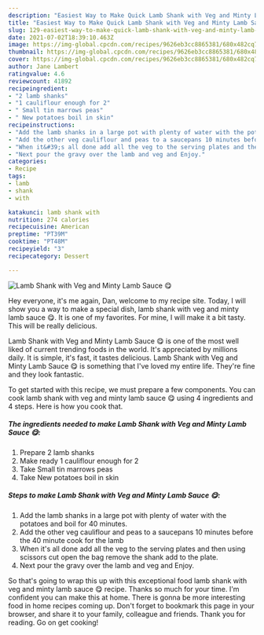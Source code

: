 ```yaml
---
description: "Easiest Way to Make Quick Lamb Shank with Veg and Minty Lamb Sauce 😋"
title: "Easiest Way to Make Quick Lamb Shank with Veg and Minty Lamb Sauce 😋"
slug: 129-easiest-way-to-make-quick-lamb-shank-with-veg-and-minty-lamb-sauce
date: 2021-07-02T18:39:10.463Z
image: https://img-global.cpcdn.com/recipes/9626eb3cc8865381/680x482cq70/lamb-shank-with-veg-and-minty-lamb-sauce-recipe-main-photo.jpg
thumbnail: https://img-global.cpcdn.com/recipes/9626eb3cc8865381/680x482cq70/lamb-shank-with-veg-and-minty-lamb-sauce-recipe-main-photo.jpg
cover: https://img-global.cpcdn.com/recipes/9626eb3cc8865381/680x482cq70/lamb-shank-with-veg-and-minty-lamb-sauce-recipe-main-photo.jpg
author: Jane Lambert
ratingvalue: 4.6
reviewcount: 41892
recipeingredient:
- "2 lamb shanks"
- "1 cauliflour enough for 2"
- " Small tin marrows peas"
- " New potatoes boil in skin"
recipeinstructions:
- "Add the lamb shanks in a large pot with plenty of water with the potatoes and boil for 40 minutes."
- "Add the other veg cauliflour and peas to a saucepans 10 minutes before the 40 minute cook for the lamb"
- "When it&#39;s all done add all the veg to the serving plates and then using scissors cut open the bag remove the shank add to the plate."
- "Next pour the gravy over the lamb and veg and Enjoy."
categories:
- Recipe
tags:
- lamb
- shank
- with

katakunci: lamb shank with 
nutrition: 274 calories
recipecuisine: American
preptime: "PT39M"
cooktime: "PT48M"
recipeyield: "3"
recipecategory: Dessert

---
```



![Lamb Shank with Veg and Minty Lamb Sauce 😋](https://img-global.cpcdn.com/recipes/9626eb3cc8865381/680x482cq70/lamb-shank-with-veg-and-minty-lamb-sauce-recipe-main-photo.jpg)

Hey everyone, it's me again, Dan, welcome to my recipe site. Today, I will show you a way to make a special dish, lamb shank with veg and minty lamb sauce 😋. It is one of my favorites. For mine, I will make it a bit tasty. This will be really delicious.



Lamb Shank with Veg and Minty Lamb Sauce 😋 is one of the most well liked of current trending foods in the world. It's appreciated by millions daily. It is simple, it's fast, it tastes delicious. Lamb Shank with Veg and Minty Lamb Sauce 😋 is something that I've loved my entire life. They're fine and they look fantastic.


To get started with this recipe, we must prepare a few components. You can cook lamb shank with veg and minty lamb sauce 😋 using 4 ingredients and 4 steps. Here is how you cook that.

<!--inarticleads1-->

##### The ingredients needed to make Lamb Shank with Veg and Minty Lamb Sauce 😋:

1. Prepare 2 lamb shanks
1. Make ready 1 cauliflour enough for 2
1. Take  Small tin marrows peas
1. Take  New potatoes boil in skin




<!--inarticleads2-->

##### Steps to make Lamb Shank with Veg and Minty Lamb Sauce 😋:

1. Add the lamb shanks in a large pot with plenty of water with the potatoes and boil for 40 minutes.
1. Add the other veg cauliflour and peas to a saucepans 10 minutes before the 40 minute cook for the lamb
1. When it&#39;s all done add all the veg to the serving plates and then using scissors cut open the bag remove the shank add to the plate.
1. Next pour the gravy over the lamb and veg and Enjoy.




So that's going to wrap this up with this exceptional food lamb shank with veg and minty lamb sauce 😋 recipe. Thanks so much for your time. I'm confident you can make this at home. There is gonna be more interesting food in home recipes coming up. Don't forget to bookmark this page in your browser, and share it to your family, colleague and friends. Thank you for reading. Go on get cooking!
